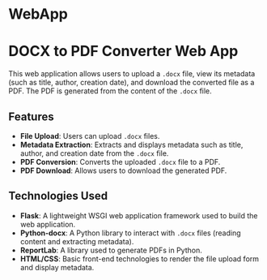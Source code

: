 # WebApp
# DOCX to PDF Converter Web App

This web application allows users to upload a `.docx` file, view its metadata (such as title, author, creation date), and download the converted file as a PDF. The PDF is generated from the content of the `.docx` file.

## Features
- **File Upload**: Users can upload `.docx` files.
- **Metadata Extraction**: Extracts and displays metadata such as title, author, and creation date from the `.docx` file.
- **PDF Conversion**: Converts the uploaded `.docx` file to a PDF.
- **PDF Download**: Allows users to download the generated PDF.

## Technologies Used
- **Flask**: A lightweight WSGI web application framework used to build the web application.
- **Python-docx**: A Python library to interact with `.docx` files (reading content and extracting metadata).
- **ReportLab**: A library used to generate PDFs in Python.
- **HTML/CSS**: Basic front-end technologies to render the file upload form and display metadata.
